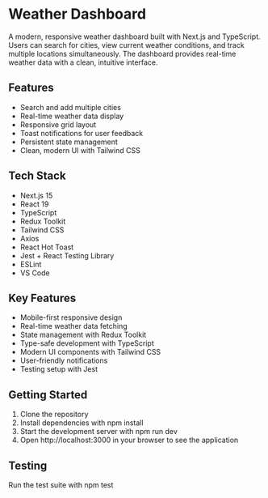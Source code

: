 # Weather Dashboard

A modern, responsive weather dashboard built with Next.js and TypeScript. Users can search for cities, view current weather conditions, and track multiple locations simultaneously. The dashboard provides real-time weather data with a clean, intuitive interface.

## Features

- Search and add multiple cities
- Real-time weather data display
- Responsive grid layout
- Toast notifications for user feedback
- Persistent state management
- Clean, modern UI with Tailwind CSS

## Tech Stack
- Next.js 15
- React 19
- TypeScript
- Redux Toolkit
- Tailwind CSS
- Axios
- React Hot Toast
- Jest + React Testing Library
- ESLint
- VS Code

## Key Features

- Mobile-first responsive design
- Real-time weather data fetching
- State management with Redux Toolkit
- Type-safe development with TypeScript
- Modern UI components with Tailwind CSS
- User-friendly notifications
- Testing setup with Jest

## Getting Started

1. Clone the repository
2. Install dependencies with npm install
3. Start the development server with npm run dev
4. Open http://localhost:3000 in your browser to see the application

## Testing

Run the test suite with npm test 